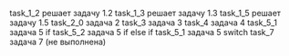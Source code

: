 task_1_2 решает задачу 1.2
task_1_3 решает задачу 1.3
task_1_5 решает задачу 1.5
task_2_0 задача 2
task_3   задача 3
task_4   задача 4
task_5_1   задача 5 if
task_5_2   задача 5 if else if
task_5_1   задача 5 switch
task_7   задача 7  (не выполнена)


